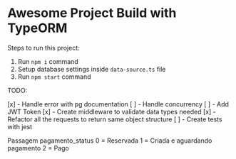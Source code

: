 # Awesome Project Build with TypeORM

Steps to run this project:

1. Run `npm i` command
2. Setup database settings inside `data-source.ts` file
3. Run `npm start` command

TODO:

[x] - Handle error with pg documentation
[ ] - Handle concurrency
[ ] - Add JWT Token
[x] - Create middleware to validate data types needed
[x] - Refactor all the requests to return same object structure
[ ] - Create tests with jest

Passagem pagamento_status
0 = Reservada
1 = Criada e aguardando pagamento
2 = Pago
